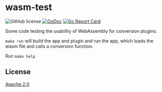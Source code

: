 # wasm-test

![GitHub license](https://img.shields.io/badge/license-Apache%202.0-blue.svg)
[![GoDoc](https://godoc.org/github.com/DIMO-Network/app-name?status.svg)](https://godoc.org/github.com/DIMO-Network/app-name)
[![Go Report Card](https://goreportcard.com/badge/github.com/DIMO-Network/app-name)](https://goreportcard.com/report/github.com/DIMO-Network/app-name)

Some code testing the usability of WebAssembly for conversion plugins.

`make run` will build the app and plugin and run the app, which loads the wasm file and calls a conversion function.

Run `make help`

## License

[Apache 2.0](LICENSE)
